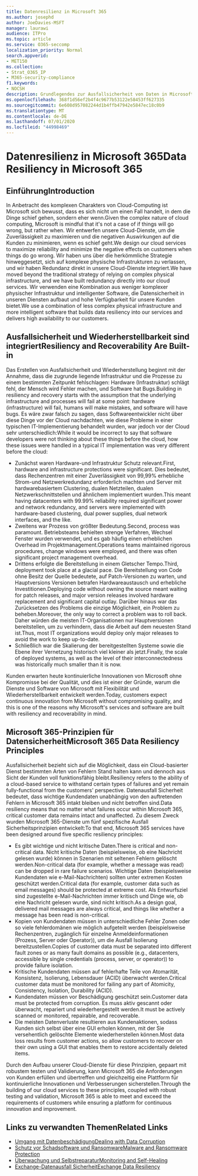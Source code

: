 ```yaml
---
title: Datenresilienz in Microsoft 365
ms.author: josephd
author: JoeDavies-MSFT
manager: laurawi
audience: ITPro
ms.topic: article
ms.service: O365-seccomp
localization_priority: Normal
search.appverid:
- MET150
ms.collection:
- Strat_O365_IP
- M365-security-compliance
f1.keywords:
- NOCSH
description: Grundlegendes zur Ausfallsicherheit von Daten in Microsoft Microsoft 365.
ms.openlocfilehash: 368f1d56ef2b4f4c9677b53122e58453ff627335
ms.sourcegitcommit: 6e608d957082244d1b4ffb47942e5847ec18c0b9
ms.translationtype: MT
ms.contentlocale: de-DE
ms.lasthandoff: 07/01/2020
ms.locfileid: "44998469"
---
```

# <a name="data-resiliency-in-microsoft-365"></a><span data-ttu-id="5f1ec-103">Datenresilienz in Microsoft 365</span><span class="sxs-lookup"><span data-stu-id="5f1ec-103">Data Resiliency in Microsoft 365</span></span>

## <a name="introduction"></a><span data-ttu-id="5f1ec-104">Einführung</span><span class="sxs-lookup"><span data-stu-id="5f1ec-104">Introduction</span></span>

<span data-ttu-id="5f1ec-105">In Anbetracht des komplexen Charakters von Cloud-Computing ist Microsoft sich bewusst, dass es sich nicht um einen Fall handelt, in dem die Dinge schief gehen, sondern eher wenn.</span><span class="sxs-lookup"><span data-stu-id="5f1ec-105">Given the complex nature of cloud computing, Microsoft is mindful that it's not a case of if things will go wrong, but rather when.</span></span> <span data-ttu-id="5f1ec-106">Wir entwerfen unsere Cloud-Dienste, um die Zuverlässigkeit zu maximieren und die negativen Auswirkungen auf die Kunden zu minimieren, wenn es schief geht.</span><span class="sxs-lookup"><span data-stu-id="5f1ec-106">We design our cloud services to maximize reliability and minimize the negative effects on customers when things do go wrong.</span></span> <span data-ttu-id="5f1ec-107">Wir haben uns über die herkömmliche Strategie hinweggesetzt, sich auf komplexe physische Infrastrukturen zu verlassen, und wir haben Redundanz direkt in unsere Cloud-Dienste integriert.</span><span class="sxs-lookup"><span data-stu-id="5f1ec-107">We have moved beyond the traditional strategy of relying on complex physical infrastructure, and we have built redundancy directly into our cloud services.</span></span> <span data-ttu-id="5f1ec-108">Wir verwenden eine Kombination aus weniger komplexer physischer Infrastruktur und intelligenter Software, die Datensicherheit in unseren Diensten aufbaut und hohe Verfügbarkeit für unsere Kunden bietet.</span><span class="sxs-lookup"><span data-stu-id="5f1ec-108">We use a combination of less complex physical infrastructure and more intelligent software that builds data resiliency into our services and delivers high availability to our customers.</span></span> 

## <a name="resiliency-and-recoverability-are-built-in"></a><span data-ttu-id="5f1ec-109">Ausfallsicherheit und Wiederherstellbarkeit sind integriert</span><span class="sxs-lookup"><span data-stu-id="5f1ec-109">Resiliency and Recoverability Are Built-in</span></span> 

<span data-ttu-id="5f1ec-110">Das Erstellen von Ausfallsicherheit und Wiederherstellung beginnt mit der Annahme, dass die zugrunde liegende Infrastruktur und die Prozesse zu einem bestimmten Zeitpunkt fehlschlagen: Hardware (Infrastruktur) schlägt fehl, der Mensch wird Fehler machen, und Software hat Bugs.</span><span class="sxs-lookup"><span data-stu-id="5f1ec-110">Building in resiliency and recovery starts with the assumption that the underlying infrastructure and processes will fail at some point: hardware (infrastructure) will fail, humans will make mistakes, and software will have bugs.</span></span> <span data-ttu-id="5f1ec-111">Es wäre zwar falsch zu sagen, dass Softwareentwickler nicht über diese Dinge vor der Cloud nachdachten, wie diese Probleme in einer typischen IT-Implementierung behandelt wurden, war jedoch vor der Cloud sehr unterschiedlich:</span><span class="sxs-lookup"><span data-stu-id="5f1ec-111">While it would be incorrect to say that software developers were not thinking about these things before the cloud, how these issues were handled in a typical IT implementation was very different before the cloud:</span></span>

- <span data-ttu-id="5f1ec-112">Zunächst waren Hardware-und Infrastruktur Schutz relevant.</span><span class="sxs-lookup"><span data-stu-id="5f1ec-112">First, hardware and infrastructure protections were significant.</span></span> <span data-ttu-id="5f1ec-113">Dies bedeutet, dass Rechenzentren mit einer Zuverlässigkeit von 99,99% erhebliche Strom-und Netzwerkredundanz erforderlich machten und Server mit hardwarebasiertem Clustering, dualen Netzteilen, dualen Netzwerkschnittstellen und ähnlichem implementiert wurden.</span><span class="sxs-lookup"><span data-stu-id="5f1ec-113">This meant having datacenters with 99.99% reliability required significant power and network redundancy, and servers were implemented with hardware-based clustering, dual power supplies, dual network interfaces, and the like.</span></span> 
- <span data-ttu-id="5f1ec-114">Zweitens war Prozess von größter Bedeutung.</span><span class="sxs-lookup"><span data-stu-id="5f1ec-114">Second, process was paramount.</span></span> <span data-ttu-id="5f1ec-115">Betriebsteams behielten strenge Verfahren, Wechsel Fenster wurden verwendet, und es gab häufig einen erheblichen Overhead im Projektmanagement.</span><span class="sxs-lookup"><span data-stu-id="5f1ec-115">Operations teams maintained rigorous procedures, change windows were employed, and there was often significant project management overhead.</span></span> 
- <span data-ttu-id="5f1ec-116">Drittens erfolgte die Bereitstellung in einem Gletscher Tempo.</span><span class="sxs-lookup"><span data-stu-id="5f1ec-116">Third, deployment took place at a glacial pace.</span></span> <span data-ttu-id="5f1ec-117">Die Bereitstellung von Code ohne Besitz der Quelle bedeutete, auf Patch-Versionen zu warten, und Hauptversions Versionen betrafen Hardwareaustausch und erhebliche Investitionen.</span><span class="sxs-lookup"><span data-stu-id="5f1ec-117">Deploying code without owning the source meant waiting for patch releases, and major version releases involved hardware replacement and significant capital outlay.</span></span> <span data-ttu-id="5f1ec-118">Darüber hinaus war das Zurücksetzen des Problems die einzige Möglichkeit, ein Problem zu beheben.</span><span class="sxs-lookup"><span data-stu-id="5f1ec-118">Moreover, the only way to correct a problem was to roll back.</span></span> <span data-ttu-id="5f1ec-119">Daher würden die meisten IT-Organisationen nur Hauptversionen bereitstellen, um zu verhindern, dass die Arbeit auf dem neuesten Stand ist.</span><span class="sxs-lookup"><span data-stu-id="5f1ec-119">Thus, most IT organizations would deploy only major releases to avoid the work to keep up-to-date.</span></span> 
- <span data-ttu-id="5f1ec-120">Schließlich war die Skalierung der bereitgestellten Systeme sowie die Ebene ihrer Vernetzung historisch viel kleiner als jetzt.</span><span class="sxs-lookup"><span data-stu-id="5f1ec-120">Finally, the scale of deployed systems, as well as the level of their interconnectedness was historically much smaller than it is now.</span></span> 

<span data-ttu-id="5f1ec-121">Kunden erwarten heute kontinuierliche Innovationen von Microsoft ohne Kompromisse bei der Qualität, und dies ist einer der Gründe, warum die Dienste und Software von Microsoft mit Flexibilität und Wiederherstellbarkeit entwickelt werden.</span><span class="sxs-lookup"><span data-stu-id="5f1ec-121">Today, customers expect continuous innovation from Microsoft without compromising quality, and this is one of the reasons why Microsoft's services and software are built with resiliency and recoverability in mind.</span></span> 

## <a name="microsoft-365-data-resiliency-principles"></a><span data-ttu-id="5f1ec-122">Microsoft 365-Prinzipien für Datensicherheit</span><span class="sxs-lookup"><span data-stu-id="5f1ec-122">Microsoft 365 Data Resiliency Principles</span></span>

<span data-ttu-id="5f1ec-123">Ausfallsicherheit bezieht sich auf die Möglichkeit, dass ein Cloud-basierter Dienst bestimmten Arten von Fehlern Stand halten kann und dennoch aus Sicht der Kunden voll funktionsfähig bleibt.</span><span class="sxs-lookup"><span data-stu-id="5f1ec-123">Resiliency refers to the ability of a cloud-based service to withstand certain types of failures and yet remain fully-functional from the customers' perspective.</span></span> <span data-ttu-id="5f1ec-124">Datenausfall Sicherheit bedeutet, dass wichtige Kundendaten unabhängig von den auftretenden Fehlern in Microsoft 365 intakt bleiben und nicht betroffen sind.</span><span class="sxs-lookup"><span data-stu-id="5f1ec-124">Data resiliency means that no matter what failures occur within Microsoft 365, critical customer data remains intact and unaffected.</span></span> <span data-ttu-id="5f1ec-125">Zu diesem Zweck wurden Microsoft 365-Dienste um fünf spezifische Ausfall Sicherheitsprinzipien entwickelt:</span><span class="sxs-lookup"><span data-stu-id="5f1ec-125">To that end, Microsoft 365 services have been designed around five specific resiliency principles:</span></span>

- <span data-ttu-id="5f1ec-126">Es gibt wichtige und nicht kritische Daten.</span><span class="sxs-lookup"><span data-stu-id="5f1ec-126">There is critical and non-critical data.</span></span> <span data-ttu-id="5f1ec-127">Nicht kritische Daten (beispielsweise, ob eine Nachricht gelesen wurde) können in Szenarien mit seltenen Fehlern gelöscht werden.</span><span class="sxs-lookup"><span data-stu-id="5f1ec-127">Non-critical data (for example, whether a message was read) can be dropped in rare failure scenarios.</span></span> <span data-ttu-id="5f1ec-128">Wichtige Daten (beispielsweise Kundendaten wie e-Mail-Nachrichten) sollten unter extremen Kosten geschützt werden.</span><span class="sxs-lookup"><span data-stu-id="5f1ec-128">Critical data (for example, customer data such as email messages) should be protected at extreme cost.</span></span> <span data-ttu-id="5f1ec-129">Als Entwurfsziel sind zugestellte e-Mail-Nachrichten immer kritisch und Dinge wie, ob eine Nachricht gelesen wurde, sind nicht kritisch.</span><span class="sxs-lookup"><span data-stu-id="5f1ec-129">As a design goal, delivered mail messages are always critical, and things like whether a message has been read is non-critical.</span></span> 
- <span data-ttu-id="5f1ec-130">Kopien von Kundendaten müssen in unterschiedliche Fehler Zonen oder so viele fehlerdomänen wie möglich aufgeteilt werden (beispielsweise Rechenzentren, zugänglich für einzelne Anmeldeinformationen (Prozess, Server oder Operator)), um die Ausfall Isolierung bereitzustellen.</span><span class="sxs-lookup"><span data-stu-id="5f1ec-130">Copies of customer data must be separated into different fault zones or as many fault domains as possible (e.g., datacenters, accessible by single credentials (process, server, or operator)) to provide failure isolation.</span></span> 
- <span data-ttu-id="5f1ec-131">Kritische Kundendaten müssen auf fehlerhafte Teile von Atomarität, Konsistenz, Isolierung, Lebensdauer (ACID) überwacht werden.</span><span class="sxs-lookup"><span data-stu-id="5f1ec-131">Critical customer data must be monitored for failing any part of Atomicity, Consistency, Isolation, Durability (ACID).</span></span> 
- <span data-ttu-id="5f1ec-132">Kundendaten müssen vor Beschädigung geschützt sein.</span><span class="sxs-lookup"><span data-stu-id="5f1ec-132">Customer data must be protected from corruption.</span></span> <span data-ttu-id="5f1ec-133">Es muss aktiv gescannt oder überwacht, repariert und wiederhergestellt werden.</span><span class="sxs-lookup"><span data-stu-id="5f1ec-133">It must be actively scanned or monitored, repairable, and recoverable.</span></span> 
- <span data-ttu-id="5f1ec-134">Die meisten Datenverluste resultieren aus Kundenaktionen, sodass Kunden sich selbst über eine GUI erholen können, mit der Sie versehentlich gelöschte Elemente wiederherstellen können.</span><span class="sxs-lookup"><span data-stu-id="5f1ec-134">Most data loss results from customer actions, so allow customers to recover on their own using a GUI that enables them to restore accidentally deleted items.</span></span> 
 
<span data-ttu-id="5f1ec-135">Durch den Aufbau unserer Cloud-Dienste für diese Prinzipien, gepaart mit robustem testen und Validierung, kann Microsoft 365 die Anforderungen von Kunden erfüllen und übertreffen und gleichzeitig eine Plattform für kontinuierliche Innovationen und Verbesserungen sicherstellen.</span><span class="sxs-lookup"><span data-stu-id="5f1ec-135">Through the building of our cloud services to these principles, coupled with robust testing and validation, Microsoft 365 is able to meet and exceed the requirements of customers while ensuring a platform for continuous innovation and improvement.</span></span> 

## <a name="related-links"></a><span data-ttu-id="5f1ec-136">Links zu verwandten Themen</span><span class="sxs-lookup"><span data-stu-id="5f1ec-136">Related Links</span></span>

- [<span data-ttu-id="5f1ec-137">Umgang mit Datenbeschädigung</span><span class="sxs-lookup"><span data-stu-id="5f1ec-137">Dealing with Data Corruption</span></span>](office-365-dealing-with-data-corruption.md)
- [<span data-ttu-id="5f1ec-138">Schutz vor Schadsoftware und Ransomware</span><span class="sxs-lookup"><span data-stu-id="5f1ec-138">Malware and Ransomware Protection</span></span>](office-365-malware-and-ransomware-protection.md)
- [<span data-ttu-id="5f1ec-139">Überwachung und Selbstreparatur</span><span class="sxs-lookup"><span data-stu-id="5f1ec-139">Monitoring and Self-Healing</span></span>](office-365-monitoring-and-self-healing.md)
- [<span data-ttu-id="5f1ec-140">Exchange-Datenausfall Sicherheit</span><span class="sxs-lookup"><span data-stu-id="5f1ec-140">Exchange Data Resiliency</span></span>](office-365-exchange-data-resiliency.md)